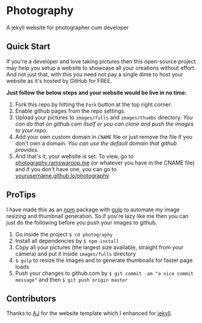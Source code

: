 # Photography
A jekyll website for photographer cum developer

## Quick Start
If you're a developer and love taking pictures then this open-source project may help you setup a website to showcase
all your creations without effort. And not just that, with this you need not pay a single dime to host your website as
it's hosted by GitHub for FREE.

**Just follow the below steps and your website would be live in no time:**

1. Fork this repo by hitting the `Fork` button at the top right corner.
2. Enable github pages from the repo settings.
3. Upload your pictures to `images/fulls` and `images/thumbs` directory. _You can do that on github.com itself or you can clone and push the images to your repo._
4. Add your own custom domain in `CNAME` file or just remove the file if you don't own a domain. _You can use the default domain that github provides._
5. And that's it, your website is set. To view, go to [photography.ramswaroop.me](http://photography.ramswaroop.me) (or whatever you have in the CNAME file) and if you don't have one, you can go to [yourusername.github.io/photography](http://yourusername.github.io/photography)
 
## ProTips
I have made this as an [npm](https://www.npmjs.com) package with [gulp](http://gulpjs.com/) to automate my image resizing and thumbnail generation. So if you're lazy 
like me then you can just do the following before you push your images to github.

1. Go inside the project `$ cd photography`
2. Install all dependencies by `$ npm install`
3. Copy all your pictures (the largest size available, straight from your camera) and put it inside `images/fulls` directory
4. `$ gulp` to resize the images and to generate thumbnails for faster page loads
5. Push your changes to github.com by `$ git commit -am "a nice commit message"` and then `$ git push origin master`

## Contributors
Thanks to [AJ](https://twitter.com/ajlkn) for the website template which I enhanced for [jekyll](http://jekyllrb.com/).



